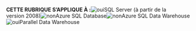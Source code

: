 <Token> **CETTE RUBRIQUE S’APPLIQUE À :**![oui](media/yes.png)SQL Server (à partir de la version 2008)![non](media/no.png)Azure SQL Database![non](media/no.png)Azure SQL Data Warehouse ![oui](media/yes.png)Parallel Data Warehouse </Token>

